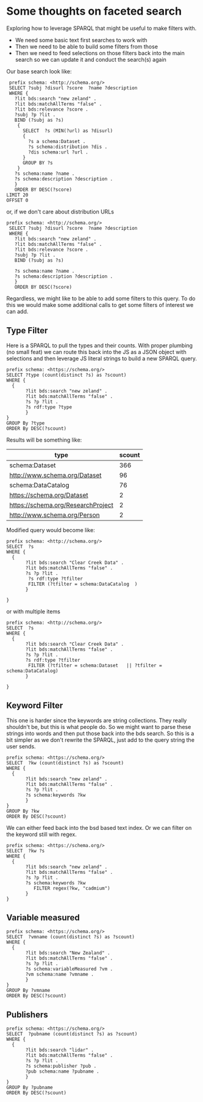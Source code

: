 # Some thoughts on faceted search

Exploring how to leverage SPARQL that might be useful to make filters with.


* We need some basic text first searches to work with
* Then we need to be able to build some filters from those
* Then we need to feed selections on those filters back into the main 
search so we can update it and conduct the search(s) again



Our base search look like:

```SPARQL
 prefix schema: <http://schema.org/> 
 SELECT ?subj ?disurl ?score  ?name ?description  
 WHERE {    
   ?lit bds:search "new zeland" .    
   ?lit bds:matchAllTerms "false" .    
   ?lit bds:relevance ?score .    
   ?subj ?p ?lit .    
   BIND (?subj as ?s)       
    {  
      SELECT  ?s (MIN(?url) as ?disurl) 
      {   
        ?s a schema:Dataset .              
        ?s schema:distribution ?dis .  
        ?dis schema:url ?url . 
      } 
      GROUP BY ?s   
    }    
   ?s schema:name ?name .    
   ?s schema:description ?description .   
   } 
   ORDER BY DESC(?score)
LIMIT 20
OFFSET 0
```

or, if we don't care about distribution URLs 

```SPARQL
prefix schema: <http://schema.org/> 
 SELECT ?subj ?disurl ?score  ?name ?description  
 WHERE {    
   ?lit bds:search "new zeland" .    
   ?lit bds:matchAllTerms "false" .    
   ?lit bds:relevance ?score .    
   ?subj ?p ?lit .    
   BIND (?subj as ?s)       
    
   ?s schema:name ?name .    
   ?s schema:description ?description .   
   } 
   ORDER BY DESC(?score)
```


Regardless, we might like to be able to add some filters to 
this query.  To do this we would make some additional calls to get 
some filters of interest we can add.



## Type Filter

Here is a SPARQL to pull the types and their counts.  With proper
plumbing (no small feat) we can route this back into the JS as a JSON
object with selections and then leverage JS literal strings 
to build a new SPARQL query.



```SAPRQL
prefix schema: <https://schema.org/> 
SELECT ?type (count(distinct ?s) as ?scount)
WHERE {   
  {
       ?lit bds:search "new zeland" .
       ?lit bds:matchAllTerms "false" . 
       ?s ?p ?lit .
       ?s rdf:type ?type
       }
}
GROUP By ?type
ORDER By DESC(?scount)
```

Results will be something like:

| type                                 | scount |
| ------------------------------------ | ------ |
| schema:Dataset                       | 366    |
| <http://www.schema.org/Dataset>      | 96     |
| schema:DataCatalog                   | 76     |
| <https://schema.org/Dataset>         | 2      |
| <https://schema.org/ResearchProject> | 2      |
| <http://www.schema.org/Person>       | 2      |


Modified query would become like:


```SPARQL
prefix schema: <http://schema.org/> 
SELECT  ?s
WHERE {   
  {
       ?lit bds:search "Clear Creek Data" .
       ?lit bds:matchAllTerms "false" .
       ?s ?p ?lit .
        ?s rdf:type ?tfilter
        FILTER (?tfilter = schema:DataCatalog  )
       }

}
```

or with multiple items


```SPARQL
prefix schema: <http://schema.org/> 
SELECT  ?s
WHERE {   
  {
       ?lit bds:search "Clear Creek Data" .
       ?lit bds:matchAllTerms "false" .
       ?s ?p ?lit .
       ?s rdf:type ?tfilter
        FILTER (?tfilter = schema:Dataset   || ?tfilter = schema:DataCatalog)
       }

}
```


## Keyword Filter

This one is harder since the keywords are string collections.  They 
really shouldn't be, but this is what people do.  So we might want 
to parse these strings into words and then put those back into the 
bds search.  So this is a bit simpler as we don't rewrite the SPARQL, 
just add to the query string the user sends. 


```SPARQL
prefix schema: <https://schema.org/> 
SELECT  ?kw (count(distinct ?s) as ?scount)
WHERE {   
  {
       ?lit bds:search "new zeland" .
       ?lit bds:matchAllTerms "false" . 
       ?s ?p ?lit .
       ?s schema:keywords ?kw
       }
}
GROUP By ?kw
ORDER By DESC(?scount)
```

We can either feed back into the bsd based text index.  Or we can filter
on the keyword still with regex.

```SPARQL
prefix schema: <https://schema.org/> 
SELECT  ?kw ?s
WHERE {   
  {
       ?lit bds:search "new zeland" .
       ?lit bds:matchAllTerms "false" . 
       ?s ?p ?lit .
       ?s schema:keywords ?kw
          FILTER regex(?kw, "cadmium")
       }
}
```



## Variable measured

```SPARQL
prefix schema: <https://schema.org/> 
SELECT  ?vmname (count(distinct ?s) as ?scount)
WHERE {   
  {
       ?lit bds:search "New Zealand" .
       ?lit bds:matchAllTerms "false" . 
       ?s ?p ?lit .
       ?s schema:variableMeasured ?vm .
       ?vm schema:name ?vmname .
       }
}
GROUP By ?vmname 
ORDER By DESC(?scount)
```


## Publishers
```SPARQL
prefix schema: <https://schema.org/> 
SELECT  ?pubname (count(distinct ?s) as ?scount)
WHERE {   
  {
       ?lit bds:search "lidar" .
       ?lit bds:matchAllTerms "false" .
       ?s ?p ?lit .
       ?s schema:publisher ?pub .
       ?pub schema:name ?pubname .
       }
}
GROUP By ?pubname 
ORDER By DESC(?scount)
```


